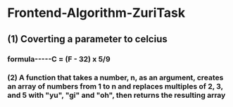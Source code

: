 # Frontend-Algorithm-ZuriTask


## (1) Coverting a parameter to celcius
### formula-----C = (F - 32) x 5/9



### (2) A function that takes a number, n, as an argument, creates an array of numbers from 1 to n and replaces multiples of 2, 3, and 5 with "yu", "gi" and "oh", then returns the resulting array
